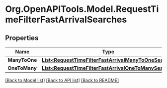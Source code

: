 
# Org.OpenAPITools.Model.RequestTimeFilterFastArrivalSearches

## Properties

Name | Type | Description | Notes
------------ | ------------- | ------------- | -------------
**ManyToOne** | [**List&lt;RequestTimeFilterFastArrivalManyToOneSearch&gt;**](RequestTimeFilterFastArrivalManyToOneSearch.md) |  | [optional] 
**OneToMany** | [**List&lt;RequestTimeFilterFastArrivalOneToManySearch&gt;**](RequestTimeFilterFastArrivalOneToManySearch.md) |  | [optional] 

[[Back to Model list]](../README.md#documentation-for-models)
[[Back to API list]](../README.md#documentation-for-api-endpoints)
[[Back to README]](../README.md)

